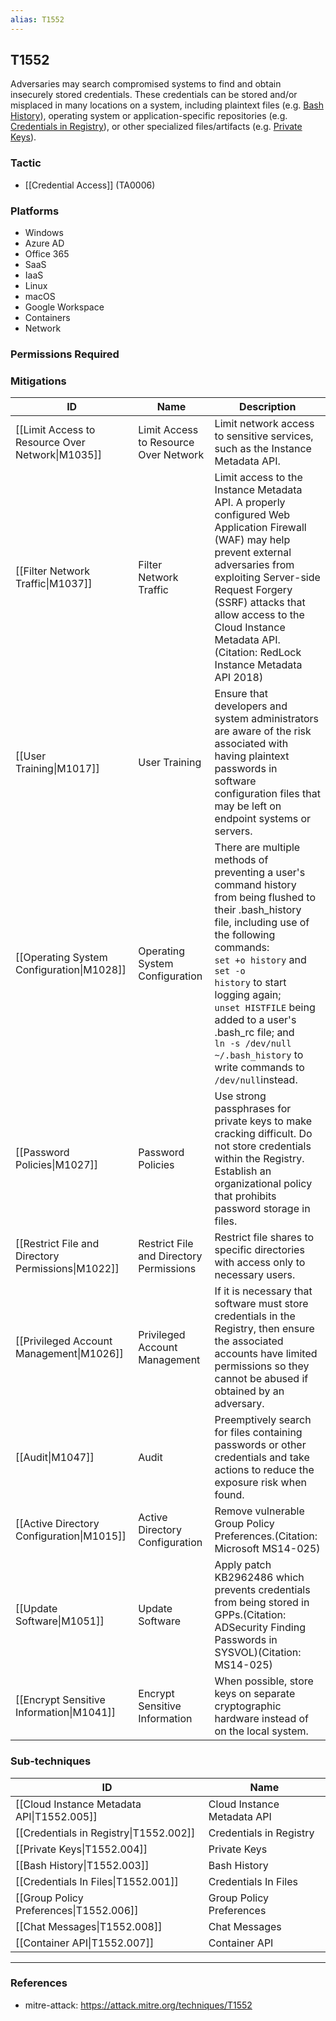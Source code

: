```yaml
---
alias: T1552
---
```


## T1552

Adversaries may search compromised systems to find and obtain insecurely stored credentials. These credentials can be stored and/or misplaced in many locations on a system, including plaintext files (e.g. [Bash History](https://attack.mitre.org/techniques/T1552/003)), operating system or application-specific repositories (e.g. [Credentials in Registry](https://attack.mitre.org/techniques/T1552/002)), or other specialized files/artifacts (e.g. [Private Keys](https://attack.mitre.org/techniques/T1552/004)).


### Tactic
- [[Credential Access]] (TA0006)

### Platforms
- Windows
- Azure AD
- Office 365
- SaaS
- IaaS
- Linux
- macOS
- Google Workspace
- Containers
- Network

### Permissions Required

### Mitigations

| ID | Name | Description |
| --- | --- | --- |
| [[Limit Access to Resource Over Network\|M1035]] | Limit Access to Resource Over Network | Limit network access to sensitive services, such as the Instance Metadata API. |
| [[Filter Network Traffic\|M1037]] | Filter Network Traffic | Limit access to the Instance Metadata API. A properly configured Web Application Firewall (WAF) may help prevent external adversaries from exploiting Server-side Request Forgery (SSRF) attacks that allow access to the Cloud Instance Metadata API.(Citation: RedLock Instance Metadata API 2018) |
| [[User Training\|M1017]] | User Training | Ensure that developers and system administrators are aware of the risk associated with having plaintext passwords in software configuration files that may be left on endpoint systems or servers. |
| [[Operating System Configuration\|M1028]] | Operating System Configuration | There are multiple methods of preventing a user's command history from being flushed to their .bash_history file, including use of the following commands:<br /><code>set +o history</code> and <code>set -o history</code> to start logging again;<br /><code>unset HISTFILE</code> being added to a user's .bash_rc file; and<br /><code>ln -s /dev/null ~/.bash_history</code> to write commands to <code>/dev/null</code>instead. |
| [[Password Policies\|M1027]] | Password Policies | Use strong passphrases for private keys to make cracking difficult. Do not store credentials within the Registry. Establish an organizational policy that prohibits password storage in files. |
| [[Restrict File and Directory Permissions\|M1022]] | Restrict File and Directory Permissions | Restrict file shares to specific directories with access only to necessary users. |
| [[Privileged Account Management\|M1026]] | Privileged Account Management | If it is necessary that software must store credentials in the Registry, then ensure the associated accounts have limited permissions so they cannot be abused if obtained by an adversary. |
| [[Audit\|M1047]] | Audit | Preemptively search for files containing passwords or other credentials and take actions to reduce the exposure risk when found. |
| [[Active Directory Configuration\|M1015]] | Active Directory Configuration | Remove vulnerable Group Policy Preferences.(Citation: Microsoft MS14-025) |
| [[Update Software\|M1051]] | Update Software | Apply patch KB2962486 which prevents credentials from being stored in GPPs.(Citation: ADSecurity Finding Passwords in SYSVOL)(Citation: MS14-025) |
| [[Encrypt Sensitive Information\|M1041]] | Encrypt Sensitive Information | When possible, store keys on separate cryptographic hardware instead of on the local system.  |

### Sub-techniques

| ID | Name |
| --- | --- |
| [[Cloud Instance Metadata API\|T1552.005]] | Cloud Instance Metadata API |
| [[Credentials in Registry\|T1552.002]] | Credentials in Registry |
| [[Private Keys\|T1552.004]] | Private Keys |
| [[Bash History\|T1552.003]] | Bash History |
| [[Credentials In Files\|T1552.001]] | Credentials In Files |
| [[Group Policy Preferences\|T1552.006]] | Group Policy Preferences |
| [[Chat Messages\|T1552.008]] | Chat Messages |
| [[Container API\|T1552.007]] | Container API |


---
### References

- mitre-attack: https://attack.mitre.org/techniques/T1552
